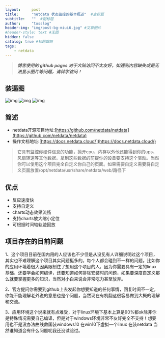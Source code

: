 ```yaml
---
layout:     post 
title:      "netdata 状态监控的基本概述"  #主标题
subtitle:   ""  #副标题
author:     "tosslog" 
header-img: "img/post-bg-miui6.jpg" #文章图片
#header-style: text #无图
hidden: false
catalog: true #标题跟随
tags: 
    - netdata
---
```

> ***博客使用的 github pages 对于大陆访问不太友好，如遇到内容缺失或是无法显示图片等问题，请科学访问！***

## 装逼图

![img](/blog/img/post-img/2020/11/05/1658925058.jpg)
![img](/blog/img/post-img/2020/11/05/1908705657.jpg)
![img](/blog/img/post-img/2020/11/05/3725542951.jpg)

## 简述
- netdata开源项目地址:[https://github.com/netdata/netdata](https://github.com/netdata/netdata)
- 操作文档地址:[https://docs.netdata.cloud/](https://docs.netdata.cloud/)

> 它具有监控你硬件信息的功能，抛开cpu、内存以外他还能得到你的ups、风扇转速等其他数据。拿到这些数据的前提你的设备要支持这个驱动。当然你可以使用这个项目完全自定义你自己的页面。如果需要自定义需要将自定义页面放置/opt/netdata/usr/share/netdata/web/路径下

## 优点
- 反应速度快
- 支持自定义
- charts动态效果流畅
- 支持charts放大缩小定位
- 可根据时间轴轨迹回放

## 项目存在的目前问题
1、这个项目目前在国内用的人应该也不少但是从没见有人详细说明过这个项目，其实也不难理解这个项目其实问题挺多的。每个人都会碰到不一样的问题，比如你的应用环境着很大因素限制住了想用这个项目的人，因为你需要具有一定的linux基础，还要学会如何编译，还要知道如何排除安装时的问题，如果要深度自定义那么就要掌握更多的知识，当然对小白来说会非常吃力甚至放弃。

2、官方提问你需要到github上去发起你想要知道的任何事情，回复时间不一定，你能不能理解老外说的意思也是个问题，当然现在有机翻这很容易做到大概的理解和交流。

3、应用环境这个说来就有点难受，对于linux环境下基本上算是90%都ok除非你是特殊情况需要自己编译，但是对于windows环境非常不友好完全不支持！想要用也不是没办法曲线救国装windows10 在win10下虚拟一个linux 在装netdata 当然谁知道会有什么问题呢我还没试验过。
